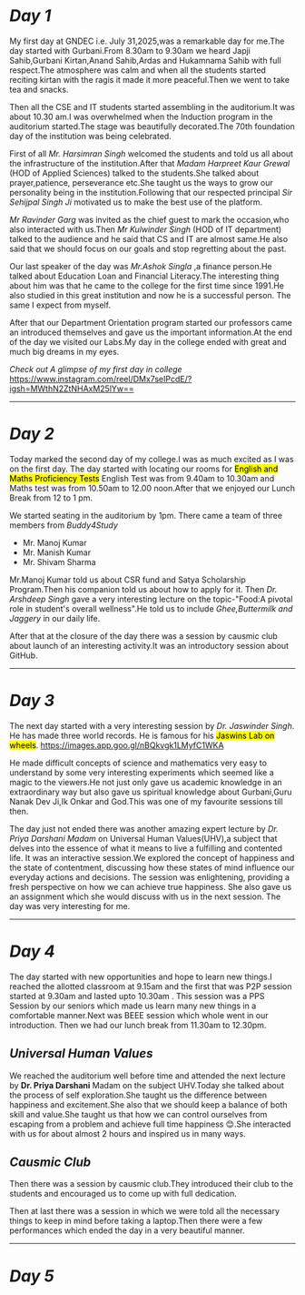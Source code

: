 # _Day 1_

My first day at GNDEC i.e. July 31,2025,was a remarkable day for me.The day started with Gurbani.From 8.30am to 9.30am we heard Japji Sahib,Gurbani Kirtan,Anand Sahib,Ardas and Hukamnama Sahib with full respect.The atmosphere was calm and when all the students started reciting kirtan with the ragis it made it more peaceful.Then we went to take tea and snacks.

Then all the CSE and IT students started assembling in the auditorium.It was about 10.30 am.I was overwhelmed when the Induction program in the auditorium started.The stage was beautifully decorated.The 70th foundation day of the institution was being celebrated.

First of all *Mr. Harsimran Singh* welcomed the students and told us all about the infrastructure of the institution.After that *Madam Harpreet Kaur Grewal* (HOD of Applied Sciences) talked to the students.She talked about prayer,patience, perseverance etc.She taught us the ways to grow our personality being in the institution.Following that our respected principal *Sir Sehijpal Singh Ji* motivated us to make the best use of the platform.

*Mr Ravinder Garg* was invited as the chief guest to mark the occasion,who also interacted with us.Then *Mr Kulwinder Singh* (HOD of IT department) talked to the audience and he said that CS and IT are almost same.He also said that we should focus on our goals and stop regretting about the past.

Our last speaker of the day was *Mr.Ashok Singla* ,a finance person.He talked about Education Loan and Financial Literacy.The interesting thing about him was that he came to the college for the first time since 1991.He also studied in this great institution and now he is a successful person. The same I expect from myself.

After that our Department Orientation program started our professors came an introduced themselves and gave us the important information.At the end of the day we visited our Labs.My day in the college ended with great and much big dreams in my eyes.

*Check out A glimpse of my first day in college*
https://www.instagram.com/reel/DMx7seIPcdE/?igsh=MWthN2ZtNHAxM25lYw==

***

# _Day 2_

Today marked the second day of my college.I was as much excited as I was on the first day.
The day started with locating our rooms for <mark>English and Maths Proficiency Tests</mark> English Test was from 9.40am to 10.30am and Maths test was from 10.50am to 12.00 noon.After that we enjoyed our Lunch Break from 12 to 1 pm.

We started seating in the auditorium by 1pm. There came a team of three members from *Buddy4Study*
- Mr. Manoj Kumar
- Mr. Manish Kumar
- Mr. Shivam Sharma

Mr.Manoj Kumar told us about CSR fund and Satya Scholarship Program.Then his companion told us about how to apply for it.
Then *Dr. Arshdeep Singh* gave a very interesting lecture on the topic-"Food:A pivotal role in student's overall wellness".He told us to include *Ghee,Buttermilk and Jaggery* in our daily life.

After that at the closure of the day there was a session by causmic club about launch of an interesting activity.It was an introductory session about GitHub.

***

# _Day 3_

The next day started with a very interesting session by *Dr. Jaswinder Singh*. He has made three world records. He is famous for his <mark>Jaswins Lab on wheels</mark>.
https://images.app.goo.gl/nBQkvgk1LMyfC1WKA

He made difficult concepts of science and mathematics very easy to understand by some very interesting experiments which seemed like a magic to the viewers.He not just only gave us academic knowledge in an extraordinary way but also gave us spiritual knowledge about Gurbani,Guru Nanak Dev Ji,Ik Onkar and God.This was one of my favourite sessions till then.

The day just not ended there was another amazing expert lecture by *Dr. Priya Darshani Madam* on Universal Human Values(UHV),a subject that delves into the essence of what it means to live a fulfilling and contented life. It was an interactive session.We explored the concept of happiness and the state of contentment, discussing how these states of mind influence our everyday actions and decisions. The session was enlightening, providing a fresh perspective on how we can achieve true happiness. She also gave us an assignment which she would discuss with us in the next session.
The day was very interesting for me.

***

# _Day 4_

The day started with new opportunities and hope to learn new things.I reached the allotted classroom at 9.15am and the first that was P2P session started at 9.30am and lasted upto 10.30am . This session was a PPS Session by our seniors which made us learn many new things in a comfortable manner.Next was BEEE session which whole went in our introduction.
Then we had our lunch break from 11.30am to 12.30pm.

## _Universal Human Values_
We reached the auditorium well before time and attended the next lecture by **Dr. Priya Darshani** Madam on the subject UHV.Today she talked about the process of self exploration.She taught us the difference between happiness and excitement.She also that we should keep a balance of both skill and value.She taught us that how we can control ourselves from escaping from a problem and achieve full time happiness 😊.She interacted with us for about almost 2 hours and inspired us in many ways.

## _Causmic Club_
Then there was a session by causmic club.They introduced their club to the students and encouraged us to come up with full dedication.

Then at last there was a session in which we were told all the necessary things to keep in mind before taking a laptop.Then there were a few performances which ended the day in a very beautiful manner.

***

# _Day 5_








